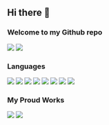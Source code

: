 ## Hi there 👋
### Welcome to my Github repo
[![](https://img.shields.io/badge/projects-13-n)](#)
[![](https://img.shields.io/badge/repositories-30-n)](#)
### Languages
[![](https://img.shields.io/badge/-HTML5-yello?logo=html5)](#)
[![](https://img.shields.io/badge/-CSS3-n?logo=css3)](#)
[![](https://img.shields.io/badge/-Angular-yellow?logo=angular)](#)
[![](https://img.shields.io/badge/-react-blue?logo=react)](#)
[![](https://img.shields.io/badge/-JAVA-red?logo=java)](#)
[![](https://img.shields.io/badge/-ASP.NET--MVC-blue?logo=.net)](#)
[![](https://img.shields.io/badge/-Python-9cf?logo=python)](#)
[![](https://img.shields.io/badge/-Android-yellowgreen?logo=android)](#)

### My Proud Works
[![](https://img.shields.io/badge/-NMVC-n?style=for-the-badge)](#)
[![](https://img.shields.io/badge/-PhysicsCafe-n?style=for-the-badge)](https://github.com/gnikhil27/PhysicsCafe)



